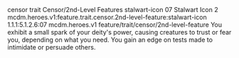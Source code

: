 <ability>
  <metadata>
    <class>censor</class>
    <feature_type>trait</feature_type>
    <file_dpath>Censor/2nd-Level Features</file_dpath>
    <item_id>stalwart-icon</item_id>
    <item_index>07</item_index>
    <item_name>Stalwart Icon</item_name>
    <level>2</level>
    <scc>mcdm.heroes.v1:feature.trait.censor.2nd-level-feature:stalwart-icon</scc>
    <scdc>1.1.1:5.1.2.6:07</scdc>
    <source>mcdm.heroes.v1</source>
    <type>feature/trait/censor/2nd-level-feature</type>
  </metadata>
  <effects>
    <effect type="mundane">You exhibit a small spark of your deity&apos;s power, causing creatures to trust or fear you, depending on what you need. You gain an edge on tests made to intimidate or persuade others.</effect>
  </effects>
</ability>
